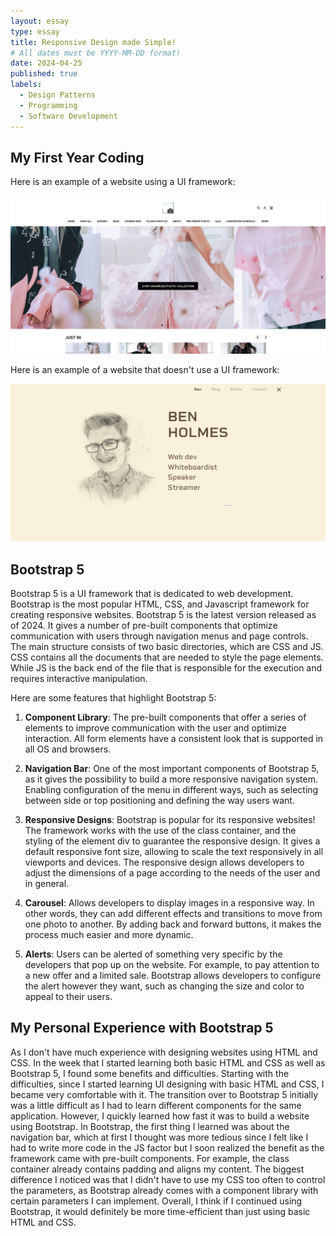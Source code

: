 ```yaml
---
layout: essay
type: essay
title: Responsive Design made Simple!
# All dates must be YYYY-MM-DD format!
date: 2024-04-25
published: true
labels:
  - Design Patterns
  - Programming
  - Software Development
---
```


## My First Year Coding

  

Here is an example of a website using a UI framework:
<p align="center">
<img width="600px" class="rounded float-start pe-4" src="../img/Chirofish.png">
</p>

Here is an example of a website that doesn't use a UI framework:
<p align="center">
<img width="600px" class="rounded float-start pe-4" src="../img/Ben Holmes.png">
</p>

## Bootstrap 5

Bootstrap 5 is a UI framework that is dedicated to web development. Bootstrap is the most popular HTML, CSS, and Javascript framework for creating responsive websites. Bootstrap 5 is the latest version released as of 2024. It gives a number of pre-built components that optimize communication with users through navigation menus and page controls. The main structure consists of two basic directories, which are CSS and JS. CSS contains all the documents that are needed to style the page elements. While JS is the back end of the file that is responsible for the execution and requires interactive manipulation.

Here are some features that highlight Bootstrap 5:

1) **Component Library**: The pre-built components that offer a series of elements to improve communication with the user and optimize interaction. All form elements have a consistent look that is supported in all OS and browsers.
     
2) **Navigation Bar**: One of the most important components of Bootstrap 5, as it gives the possibility to build a more responsive navigation system. Enabling configuration of the menu in different ways, such as selecting between side or top positioning and defining the way users want.
   
3) **Responsive Designs**: Bootstrap is popular for its responsive websites! The framework works with the use of the class container, and the styling of the element div to guarantee the responsive design. It gives a default responsive font size, allowing to scale the text responsively in all viewports and devices. The responsive design allows developers to adjust the dimensions of a page according to the needs of the user and in general.
   
4) **Carousel**: Allows developers to display images in a responsive way. In other words, they can add different effects and transitions to move from one photo to another. By adding back and forward buttons, it makes the process much easier and more dynamic.

5) **Alerts**: Users can be alerted of something very specific by the developers that pop up on the website. For example, to pay attention to a new offer and a limited sale. Bootstrap allows developers to configure the alert however they want, such as changing the size and color to appeal to their users.
   
## My Personal Experience with Bootstrap 5

As I don't have much experience with designing websites using HTML and CSS. In the week that I started learning both basic HTML and CSS as well as Bootstrap 5, I found some benefits and difficulties. Starting with the difficulties, since I started learning UI designing with basic HTML and CSS, I became very comfortable with it. The transition over to Bootstrap 5 initially was a little difficult as I had to learn different components for the same application. However, I quickly learned how fast it was to build a website using Bootstrap. In Bootstrap, the first thing I learned was about the navigation bar, which at first I thought was more tedious since I felt like I had to write more code in the JS factor but I soon realized the benefit as the framework came with pre-built components. For example, the class container already contains padding and aligns my content. The biggest difference I noticed was that I didn't have to use my CSS too often to control the parameters, as Bootstrap already comes with a component library with certain parameters I can implement. Overall, I think if I continued using Bootstrap, it would definitely be more time-efficient than just using basic HTML and CSS.
